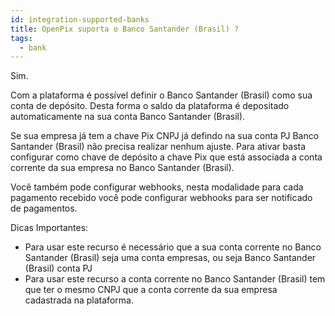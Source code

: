 ```yaml
---
id: integration-supported-banks
title: OpenPix suporta o Banco Santander (Brasil) ?
tags:
  - bank
---
```


Sim.

Com a plataforma é possível definir o Banco Santander (Brasil) como sua conta de depósito. Desta forma o saldo da plataforma é depositado automaticamente na sua conta Banco Santander (Brasil).

Se sua empresa já tem a chave Pix CNPJ já defindo na sua conta PJ Banco Santander (Brasil) não precisa realizar nenhum ajuste. Para ativar basta configurar como chave de depósito a chave Pix que está associada a conta corrente da sua empresa no Banco Santander (Brasil).

Você também pode configurar webhooks, nesta modalidade para cada pagamento recebido você pode configurar webhooks para ser notificado de pagamentos.

Dicas Importantes:

- Para usar este recurso é necessário que a sua conta corrente no Banco Santander (Brasil) seja uma conta empresas, ou seja Banco Santander (Brasil) conta PJ
- Para usar este recurso a conta corrente no Banco Santander (Brasil) tem que ter o mesmo CNPJ que a conta corrente da sua empresa cadastrada na plataforma.
